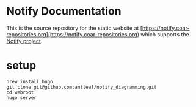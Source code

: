 # Notify Documentation
This is the source repository for the static website at [https://notify.coar-repositories.org](https://notify.coar-repositories.org) which supports the [Notify project](https://github.com/antleaf/notify-implementation).

# setup

```
brew install hugo
git clone git@github.com:antleaf/notify_diagramming.git
cd webroot
hugo server
```
